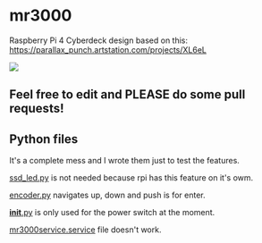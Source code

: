 # mr3000
Raspberry Pi 4 Cyberdeck design based on this: https://parallax_punch.artstation.com/projects/XL6eL

![](https://preview.redd.it/77tc3gd3zf371.jpg?width=640&crop=smart&auto=webp&s=97f0970679b94686fb41c57c51fdffdeaccdd7f8)

## Feel free to edit and PLEASE do some pull requests!

## Python files

It's a complete mess and I wrote them just to test the features.

[ssd_led.py](ssd_led.py) is not needed because rpi has this feature on it's owm.

[encoder.py](encoder.py) navigates up, down and push is for enter.

[__init__.py](__init__.py) is only used for the power switch at the moment.

[mr3000service.service](mr3000service.service) file doesn't work.
